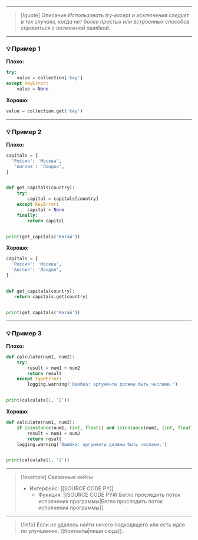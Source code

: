 ***

>[!quote] Описание
_Использовать try-except и исключения следует в тех случаях, когда нет более простых или встроенных способов справиться с возможной ошибкой._

***
### 💡 Пример 1


**Плохо:**
```python
try:
    value = collection['key']
except KeyError:
    value = None
```

**Хорошо:**
```python
value = collection.get('key')
```

***
### 💡 Пример 2


**Плохо:**
```python
capitals = {
  'Россия': 'Москва',
   'Англия': 'Лондон',
}


def get_capitals(country):
    try:
        capital = capitals[country]
    except KeyError:
        capital = None
    finally:
        return capital


print(get_capitals('Китай'))
```

**Хорошо:**
```python
capitals = {
  'Россия': 'Москва',
  'Англия': 'Лондон',
}


def get_capitals(country):
   return capitals.get(country)


print(get_capitals('Китай'))
```

***
### 💡 Пример 3


**Плохо:**
```python
def calculate(num1, num2):
	try:
		result = num1 + num2
		return result
	except TypeError:
		logging.warning('Ошибка: аргументы должны быть числами.')


print(calculate(1, '2'))
```

**Хорошо:**
```python
def calculate(num1, num2):
    if isinstance(num1, (int, float)) and isinstance(num2, (int, float)):
        result = num1 + num2
        return result
    logging.warning('Ошибка: аргументы должны быть числами.')


print(calculate(1, '2'))
```

***

> [!example] Связанные кейсы
> - Интерфейс: [[SOURCE CODE PY]]
>   - Функция: [[SOURCE CODE PY#𝑓 Бегло проследить поток исполнения программы|Бегло проследить поток исполнения программы]]

***

> [!info]
> Если не удалось найти ничего подходящего или есть идея по улучшению, [[Контакты|пиши сюда]].
